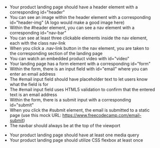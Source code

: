 + Your product landing page should have a header element with a corresponding id="header"
+ You can see an image within the header element with a corresponding id="header-img" (A logo would make a good image here)
+ Within the #header element, you can see a nav element with a corresponding id="nav-bar"
+ You can see at least three clickable elements inside the nav element, each with the class nav-link
+ When you click a .nav-link button in the nav element, you are taken to the corresponding section of the landing page
+ You can watch an embedded product video with id="video"
+ Your landing page has a form element with a corresponding id="form"
+ Within the form, there is an input field with id="email" where you can enter an email address
+ The #email input field should have placeholder text to let users know what the field is for
+ The #email input field uses HTML5 validation to confirm that the entered text is an email address
+ Within the form, there is a submit input with a corresponding id="submit"
+ When you click the #submit element, the email is submitted to a static page (use this mock URL: https://www.freecodecamp.com/email-submit)
+ The navbar should always be at the top of the viewport
- Your product landing page should have at least one media query
- Your product landing page should utilize CSS flexbox at least once